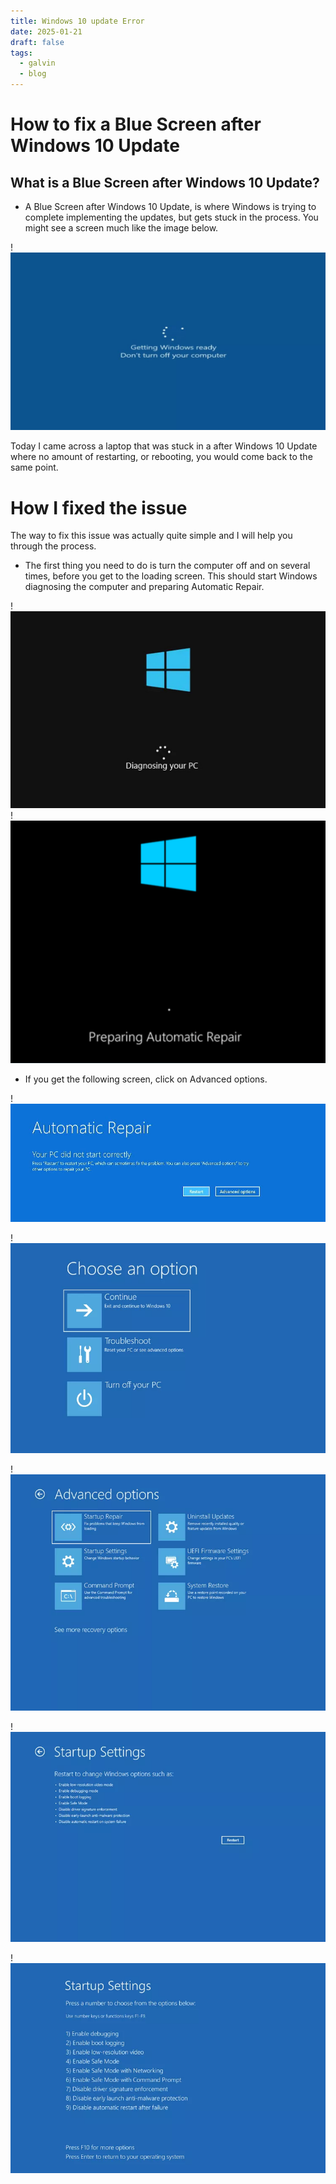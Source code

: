 ```yaml
---
title: Windows 10 update Error
date: 2025-01-21
draft: false
tags:
  - galvin
  - blog
---
```

# How to fix a Blue Screen after Windows 10 Update

## What is a Blue Screen after Windows 10 Update?
- A Blue Screen after Windows 10 Update, is where Windows is trying to complete implementing the updates, but gets stuck in the process. You might see a screen much like the image below.

!![Image Description](/images/Pasted%20image%2020250121234655.png)

Today I came across a laptop that was stuck in a after Windows 10 Update where no amount of restarting, or rebooting, you would come back to the same point.

# How I fixed the issue

The way to fix this issue was actually quite simple and I will help you through the process.

- The first thing you need to do is turn the computer off and on several times, before you get to the loading screen. This should start Windows diagnosing the computer and preparing Automatic Repair.

!![Image Description](/images/Pasted%20image%2020250122075431.png)
!![Image Description](/images/Pasted%20image%2020250122075757.png)

- If you get the following screen, click on Advanced options.

!![Image Description](/images/Pasted%20image%2020250122080132.png)

!![Image Description](/images/Pasted%20image%2020250122081229.png)

!![Image Description](/images/Pasted%20image%2020250122081035.png)

!![Image Description](/images/Pasted%20image%2020250122081241.png)

!![Image Description](/images/Pasted%20image%2020250122081254.png)